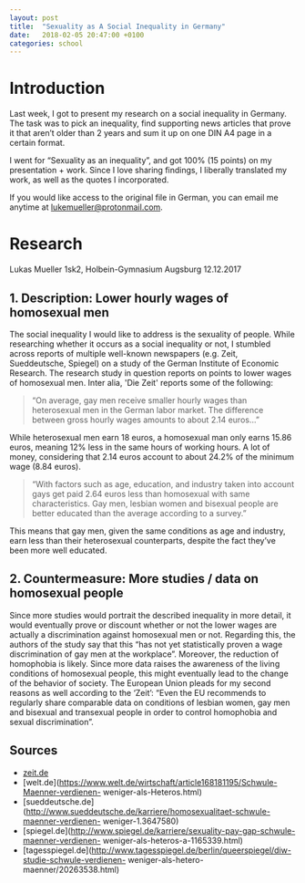 ```yaml
---
layout: post
title:  "Sexuality as A Social Inequality in Germany"
date:   2018-02-05 20:47:00 +0100
categories: school
---
```

# Introduction

Last week, I got to present my research on a social inequality in Germany. The task was to pick an inequality, find supporting news articles that prove it that aren’t older than 2 years and sum it up on one DIN A4 page in a certain format.

I went for “Sexuality as an inequality”, and got 100% (15 points) on my presentation + work. Since I love sharing findings, I liberally translated my work, as well as the quotes I incorporated.

If you would like access to the original file in German, you can email me anytime at lukemueller@protonmail.com.

# Research

Lukas Mueller
1sk2, Holbein-Gymnasium Augsburg
12.12.2017

## 1. Description: Lower hourly wages of homosexual men
The social inequality I would like to address is the sexuality of people. While researching whether it occurs as a social inequality or not, I stumbled across reports of multiple well-known newspapers (e.g. Zeit, Sueddeutsche, Spiegel) on a study of the German Institute of Economic Research. The research study  in question reports on points to lower wages of homosexual men. Inter alia, 'Die Zeit' reports some of the following:

> “On average, gay men receive smaller hourly wages than heterosexual men in the German labor market. The difference between gross hourly wages amounts to about 2.14 euros…”

While heterosexual men earn 18 euros, a homosexual man only earns 15.86 euros, meaning 12% less in the same hours of working hours. A lot of money, considering that 2.14 euros account to about 24.2% of the minimum wage (8.84 euros).

> “With factors such as age, education, and industry taken into account gays get paid 2.64 euros less than homosexual with same characteristics. Gay men, lesbian women and bisexual people are better educated than the average according to a survey.”

This means that gay men, given the same conditions as age and industry, earn less than their heterosexual counterparts, despite the fact they’ve been more well educated.

## 2. Countermeasure: More studies / data on homosexual people
Since more studies would portrait the described inequality in more detail, it would eventually prove or discount whether or not the lower wages are actually a discrimination against homosexual men or not. Regarding this, the authors of the study say that this “has not yet statistically proven a wage discrimination of gay men at the workplace”.
Moreover, the reduction of homophobia is likely. Since more data raises the awareness of the living conditions of homosexual people, this might eventually lead to the change of the behavior of society. The European Union pleads for my second reasons as well according to the ‘Zeit’: “Even the EU recommends to regularly share comparable data on conditions of lesbian women, gay men and bisexual and transexual people in order to control homophobia and sexual discrimination”.

## Sources
* [zeit.de](http://www.zeit.de/wirtschaft/2017-08/arbeitsmarkt-schwule-studenlohn)
* [welt.de](https://www.welt.de/wirtschaft/article168181195/Schwule-Maenner-verdienen- weniger-als-Heteros.html)
* [sueddeutsche.de](http://www.sueddeutsche.de/karriere/homosexualitaet-schwule-maenner-verdienen- weniger-1.3647580)
* [spiegel.de](http://www.spiegel.de/karriere/sexuality-pay-gap-schwule-maenner-verdienen- weniger-als-heteros-a-1165339.html)
* [tagesspiegel.de](http://www.tagesspiegel.de/berlin/queerspiegel/diw-studie-schwule-verdienen- weniger-als-hetero-maenner/20263538.html)
